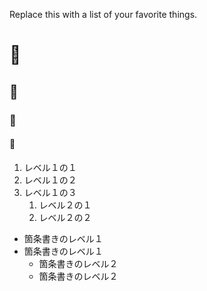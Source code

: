 Replace this with a list of your favorite things.

# :palm_tree:
## :christmas_tree:
### :deciduous_tree:
#### :evergreen_tree:

1. レベル１の１
2. レベル１の２
3. レベル１の３
   1. レベル２の１
   2. レベル２の２
 
* 箇条書きのレベル１
* 箇条書きのレベル１
  * 箇条書きのレベル２
  * 箇条書きのレベル２
  
